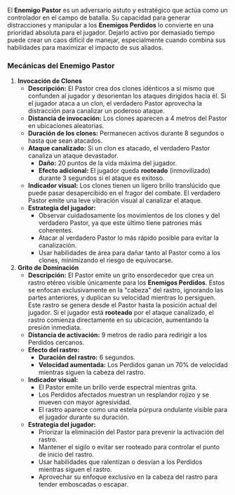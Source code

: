 
El **Enemigo Pastor** es un adversario astuto y estratégico que actúa como un controlador en el campo de batalla. Su capacidad para generar distracciones y manipular a los **Enemigos Perdidos** lo convierte en una prioridad absoluta para el jugador. Dejarlo activo por demasiado tiempo puede crear un caos difícil de manejar, especialmente cuando combina sus habilidades para maximizar el impacto de sus aliados.
### Mecánicas del Enemigo Pastor

1. **Invocación de Clones**
    - **Descripción:** El Pastor crea dos clones idénticos a sí mismo que confunden al jugador y desorientan los ataques dirigidos hacia él. Si el jugador ataca a un clon, el verdadero Pastor aprovecha la distracción para canalizar un poderoso ataque.
    - **Distancia de invocación:** Los clones aparecen a 4 metros del Pastor en ubicaciones aleatorias.
    - **Duración de los clones:** Permanecen activos durante 8 segundos o hasta que sean atacados.
    - **Ataque canalizado:** Si un clon es atacado, el verdadero Pastor canaliza un ataque devastador.
        - **Daño:** 20 puntos de la vida máxima del jugador.
        - **Efecto adicional:** El jugador queda **rooteado** (inmovilizado) durante 3 segundos si el ataque es exitoso.
    - **Indicador visual:** Los clones tienen un ligero brillo translúcido que puede pasar desapercibido en el fragor del combate. El verdadero Pastor emite una leve vibración visual al canalizar el ataque.
    - **Estrategia del jugador:**
        - Observar cuidadosamente los movimientos de los clones y del verdadero Pastor, ya que este último tiene patrones más coherentes.
        - Atacar al verdadero Pastor lo más rápido posible para evitar la canalización.
        - Usar habilidades de área para dañar tanto al Pastor como a los clones, minimizando el riesgo de equivocarse.
2. **Grito de Dominación**
    - **Descripción:** El Pastor emite un grito ensordecedor que crea un rastro etéreo visible únicamente para los **Enemigos Perdidos**. Estos se enfocan exclusivamente en la "cabeza" del rastro, ignorando las partes anteriores, y duplican su velocidad mientras lo persiguen. Este rastro se genera desde el Pastor hasta la posición actual del jugador. Si el jugador está **rooteado** por el ataque canalizado, el rastro comienza directamente en su ubicación, aumentando la presión inmediata.
    - **Distancia de activación:** 9 metros de radio para redirigir a los Perdidos cercanos.
    - **Efecto del rastro:**
        - **Duración del rastro:** 6 segundos.
        - **Velocidad aumentada:** Los Perdidos ganan un 70% de velocidad mientras siguen la cabeza del rastro.
    - **Indicador visual:**
        - El Pastor emite un brillo verde espectral mientras grita.
        - Los Perdidos afectados muestran un resplandor rojizo y se mueven con mayor agresividad.
        - El rastro aparece como una estela púrpura ondulante visible para el jugador durante su duración.
    - **Estrategia del jugador:**
        - Priorizar la eliminación del Pastor para prevenir la activación del rastro.
        - Mantener el sigilo o evitar ser rooteado para controlar el punto de inicio del rastro.
        - Usar habilidades que ralentizan o desvían a los Perdidos mientras siguen el rastro.
        - Aprovechar su enfoque exclusivo en la cabeza del rastro para tender emboscadas o escapar.

